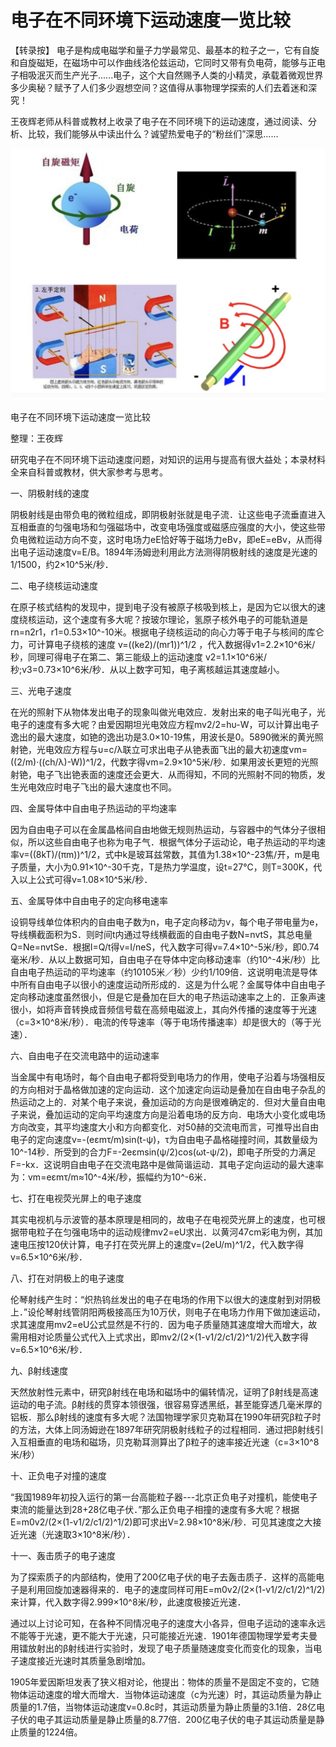# 电子在不同环境下运动速度一览比较

【转录按】 电子是构成电磁学和量子力学最常见、最基本的粒子之一，它有自旋和自旋磁矩，在磁场中可以作曲线洛伦兹运动，它同时又带有负电荷，能够与正电子相吸泯灭而生产光子......电子，这个大自然赐予人类的小精灵，承载着微观世界多少奥秘？赋予了人们多少遐想空间？这值得从事物理学探索的人们去着迷和深究！

王夜辉老师从科普或教材上收录了电子在不同环境下的运动速度，通过阅读、分析、比较，我们能够从中读出什么？诚望热爱电子的“粉丝们”深思……

![](assets/20150205.png)

电子在不同环境下运动速度一览比较

整理：王夜辉

研究电子在不同环境下运动速度问题，对知识的运用与提高有很大益处；本录材料全来自科普或教材，供大家参考与思考。

一、阴极射线的速度

阴极射线是由带负电的微粒组成，即阴极射张就是电子流．让这些电子流垂直进入互相垂直的匀强电场和匀强磁场中，改变电场强度或磁感应强度的大小，使这些带负电微粒运动方向不变，这时电场力eE恰好等于磁场力eBv，即eE=eBv，从而得出电子运动速度v=E/B。1894年汤姆逊利用此方法测得阴极射线的速度是光速的1/1500，约2×10^5米/秒．

二、电子绕核运动速度

在原子核式结构的发现中，提到电子没有被原子核吸到核上，是因为它以很大的速度绕核运动，这个速度有多大呢？按玻尔理论，氢原子核外电子的可能轨道是rn=n2r1，r1=0.53×10^-10米。根据电子绕核运动的向心力等于电子与核间的库仑力，可计算电子绕核的速度 v=((ke2)/(mr1))^1/2 ，代入数据得v1=2.2×10^6米/秒，同理可得电子在第二、第三能级上的运动速度 v2=1.1×10^6米/秒;v3=0.73×10^6米/秒．从以上数字可知，电子离核越运其速度越小。

三、光电子速度

在光的照射下从物体发出电子的现象叫做光电效应．发射出来的电子叫光电子，光电子的速度有多大呢？由爱因期坦光电效应方程mv2/2=hυ-W，可以计算出电子逸出的最大速度，如铯的逸出功是3.0×10-19焦，用波长是0。5890微米的黄光照射铯，光电效应方程与υ=c/λ联立可求出电子从铯表面飞出的最大初速度vm=((2/m)·((ch/λ)-W))^1/2，代数字得vm=2.9×10^5米/秒．如果用波长更短的光照射铯，电子飞出铯表面的速度还会更大．从而得知，不同的光照射不同的物质，发生光电效应时电子飞出的最大速度也不同。

四、金属导体中自由电子热运动的平均速率

因为自由电子可以在金属晶格间自由地做无规则热运动，与容器中的气体分子很相似，所以这些自由电子也称为电子气．根据气体分子运动论，电子热运动的平均速率v=((8kT)/(πm))^1/2，式中k是玻耳兹常数，其值为1.38×10^-23焦/开，m是电子质量，大小为0.91×10^-30千克，T是热力学温度，设t=27℃，则T=300K，代入以上公式可得v=1.08×10^5米/秒．

五、金属导体中自由电子的定向移电速率

设铜导线单位体积内的自由电子数为n，电子定向移动为v，每个电子带电量为e，导线横截面积为S．则时间t内通过导线横截面的自由电子数N=nvtS，其总电量Q=Ne=nvtSe．根据I=Q/t得v=I/neS，代入数字可得v=7.4×10^-5米/秒，即0.74毫米/秒．从以上数据可知，自由电子在导体中定向移动速率（约10^-4米/秒）比自由电子热运动的平均速率（约10105米／秒）少约1/109倍．这说明电流是导体中所有自由电子以很小的速度运动所形成的．这是为什么呢？金属导体中自由电子定向移动速度虽然很小，但是它是叠加在巨大的电子热运动速率之上的．正象声速很小，如将声音转换成音频信号载在高频电磁波上，其向外传播的速度等于光速（c=3×10^8米/秒）．电流的传导速率（等于电场传播速率）却是很大的（等于光速）．

六、自由电子在交流电路中的运动速率

当金属中有电场时，每个自由电子都将受到电场力的作用，使电子沿着与场强相反的方向相对于晶格做加速的定向运动．这个加速定向运动是叠加在自由电子杂乱的热运动之上的．对某个电子来说，叠加运动的方向是很难确定的．但对大量自由电子来说，叠加运动的定向平均速度方向是沿着电场的反方向．电场大小变化或电场方向改变，其平均速度大小和方向都变化．对50赫的交流电而言，可推导出自由电子的定向速度v=-(eεmτ/m)sin(t-ψ)，τ为自由电子晶格碰撞时间，其数量级为10^-14秒．所受到的合力F=-2eεmsin(ψ/2)cos(ωt-ψ/2)，即电子所受的力满足F=-kx．这说明自由电子在交流电路中是做简谐运动．其电子定向运动的最大速率为：vm=eεmτ/m≈10^-4米/秒，振幅约为10^-6米．

七、打在电视荧光屏上的电子速度

其实电视机与示波管的基本原理是相同的，故电子在电视荧光屏上的速度，也可根据带电粒子在匀强电场中的运动规律mv2=eU求出．以黄河47cm彩电为例，其加速电压按120伏计算，电子打在荧光屏上的速度v=(2eU/m)^1/2，代入数字得v=6.5×10^6米/秒．

八、打在对阴极上的电子速度

伦琴射线产生时：“炽热钨丝发出的电子在电场的作用下以很大的速度射到对阴极上．”设伦琴射线管阴阳两极接高压为10万伏，则电子在电场力作用下做加速运动，求其速度用mv2=eU公式显然是不行的．因为电子质量随其速度增大而增大，故需用相对论质量公式代入上式求出，即mv2/(2×(1-v1/2/c1/2)^1/2)代入数字得v=6.5×10^6米/秒．

九、β射线速度

天然放射性元素中，研究β射线在电场和磁场中的偏转情况，证明了β射线是高速运动的电子流。β射线的贯穿本领很强，很容易穿透黑纸，甚至能穿透几毫米厚的铝板．那么β射线的速度有多大呢？法国物理学家贝克勒耳在1990年研究β粒子时的方法，大体上同汤姆逊在1897年研究阴极射线粒子的过程相同．通过把β射线引入互相垂直的电场和磁场，贝克勒耳测算出了β粒子的速率接近光速（c=3×10^8米/秒）

十、正负电子对撞的速度

“我国1989年初投入运行的第一台高能粒子器---北京正负电子对撞机，能使电子束流的能量达到28+28亿电子伏．”那么正负电子相撞的速度有多大呢？根据E=m0v2/(2×(1-v1/2/c1/2)^1/2)即可求出V=2.98×10^8米/秒．可见其速度之大接近光速（光速取3×10^8米/秒）．

十一、轰击质子的电子速度

为了探索质子的内部结构，使用了200亿电子伏的电子去轰击质子．这样的高能电子是利用回旋加速器得来的．电子的速度同样可用E=m0v2/(2×(1-v1/2/c1/2)^1/2)来计算，代入数字得2.999×10^8米/秒，此速度极接近光速．

通过以上讨论可知，在各种不同情况电子的速度大小各异，但电子运动的速率永远不能等于光速，更不能大于光速，只可能接近光速．1901年德国物理学爱考夫曼用镭放射出的β射线进行实验时，发现了电子质量随速度变化而变化的现象，当电子速度接近光速时其质量急剧增加。

1905年爱因斯坦发表了狭义相对论，他提出：物体的质量不是固定不变的，它随物体运动速度的增大而增大．当物体运动速度（c为光速）时，其运动质量为静止质量的1.7倍，当物体运动速度v=0.8c时，其运动质量为静止质量的3.1倍．28亿电子伏的电子其运动质量是静止质量的8.77倍．200亿电子伏的电子其运动质量是静止质量的1224倍。